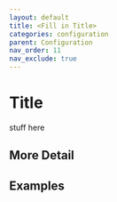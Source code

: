```yaml
---
layout: default
title: <Fill in Title>
categories: configuration
parent: Configuration
nav_order: 11
nav_exclude: true
---
```


<!--- Remove nav_exclude when the page is ready  --->

# Title

stuff here

## More Detail

## Examples
